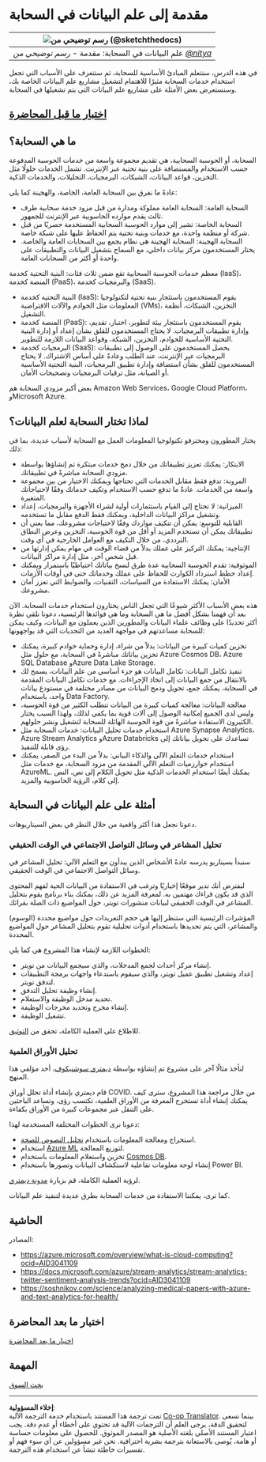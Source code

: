 <!--
CO_OP_TRANSLATOR_METADATA:
{
  "original_hash": "408c55cab2880daa4e78616308bd5db7",
  "translation_date": "2025-08-27T09:35:38+00:00",
  "source_file": "5-Data-Science-In-Cloud/17-Introduction/README.md",
  "language_code": "ar"
}
-->
# مقدمة إلى علم البيانات في السحابة

|![ رسم توضيحي من [(@sketchthedocs)](https://sketchthedocs.dev) ](../../sketchnotes/17-DataScience-Cloud.png)|
|:---:|
| علم البيانات في السحابة: مقدمة - _رسم توضيحي من [@nitya](https://twitter.com/nitya)_ |


في هذه الدرس، ستتعلم المبادئ الأساسية للسحابة، ثم ستتعرف على الأسباب التي تجعل استخدام خدمات السحابة مثيرًا للاهتمام لتشغيل مشاريع علم البيانات الخاصة بك، وسنستعرض بعض الأمثلة على مشاريع علم البيانات التي يتم تشغيلها في السحابة.

## [اختبار ما قبل المحاضرة](https://purple-hill-04aebfb03.1.azurestaticapps.net/quiz/32)

## ما هي السحابة؟

السحابة، أو الحوسبة السحابية، هي تقديم مجموعة واسعة من خدمات الحوسبة المدفوعة حسب الاستخدام والمستضافة على بنية تحتية عبر الإنترنت. تشمل الخدمات حلولًا مثل التخزين، قواعد البيانات، الشبكات، البرمجيات، التحليلات، والخدمات الذكية.

عادةً ما نفرق بين السحابة العامة، الخاصة، والهجينة كما يلي:

* السحابة العامة: السحابة العامة مملوكة ومدارة من قبل مزود خدمة سحابية طرف ثالث يقدم موارده الحاسوبية عبر الإنترنت للجمهور.
* السحابة الخاصة: تشير إلى موارد الحوسبة السحابية المستخدمة حصريًا من قبل شركة أو منظمة واحدة، مع خدمات وبنية تحتية يتم الحفاظ عليها على شبكة خاصة.
* السحابة الهجينة: السحابة الهجينة هي نظام يجمع بين السحابات العامة والخاصة. يختار المستخدمون مركز بيانات داخلي، مع السماح بتشغيل البيانات والتطبيقات على واحدة أو أكثر من السحابات العامة.

معظم خدمات الحوسبة السحابية تقع ضمن ثلاث فئات: البنية التحتية كخدمة (IaaS)، المنصة كخدمة (PaaS)، والبرمجيات كخدمة (SaaS).

* البنية التحتية كخدمة (IaaS): يقوم المستخدمون باستئجار بنية تحتية لتكنولوجيا المعلومات مثل الخوادم والآلات الافتراضية (VMs)، التخزين، الشبكات، أنظمة التشغيل.
* المنصة كخدمة (PaaS): يقوم المستخدمون باستئجار بيئة لتطوير، اختبار، تقديم، وإدارة تطبيقات البرمجيات. لا يحتاج المستخدمون للقلق بشأن إعداد أو إدارة البنية التحتية الأساسية للخوادم، التخزين، الشبكة، وقواعد البيانات اللازمة للتطوير.
* البرمجيات كخدمة (SaaS): يحصل المستخدمون على الوصول إلى تطبيقات البرمجيات عبر الإنترنت، عند الطلب وعادةً على أساس الاشتراك. لا يحتاج المستخدمون للقلق بشأن استضافة وإدارة تطبيق البرمجيات، البنية التحتية الأساسية أو الصيانة، مثل ترقيات البرمجيات وتصحيحات الأمان.

بعض أكبر مزودي السحابة هم Amazon Web Services، Google Cloud Platform، وMicrosoft Azure.

## لماذا تختار السحابة لعلم البيانات؟

يختار المطورون ومحترفو تكنولوجيا المعلومات العمل مع السحابة لأسباب عديدة، بما في ذلك:

* الابتكار: يمكنك تعزيز تطبيقاتك من خلال دمج خدمات مبتكرة تم إنشاؤها بواسطة مزودي السحابة مباشرةً في تطبيقاتك.
* المرونة: تدفع فقط مقابل الخدمات التي تحتاجها ويمكنك الاختيار من بين مجموعة واسعة من الخدمات. عادةً ما تدفع حسب الاستخدام وتكيف خدماتك وفقًا لاحتياجاتك المتغيرة.
* الميزانية: لا تحتاج إلى القيام باستثمارات أولية لشراء الأجهزة والبرمجيات، إعداد وتشغيل مراكز البيانات الداخلية، ويمكنك فقط الدفع مقابل ما تستخدمه.
* القابلية للتوسع: يمكن أن تتكيف مواردك وفقًا لاحتياجات مشروعك، مما يعني أن تطبيقاتك يمكن أن تستخدم المزيد أو أقل من قوة الحوسبة، التخزين وعرض النطاق الترددي، من خلال التكيف مع العوامل الخارجية في أي وقت.
* الإنتاجية: يمكنك التركيز على عملك بدلاً من قضاء الوقت في مهام يمكن إدارتها من قبل شخص آخر، مثل إدارة مراكز البيانات.
* الموثوقية: تقدم الحوسبة السحابية عدة طرق لنسخ بياناتك احتياطيًا باستمرار ويمكنك إعداد خطط استرداد الكوارث للحفاظ على عملك وخدماتك حتى في أوقات الأزمات.
* الأمان: يمكنك الاستفادة من السياسات، التقنيات، والضوابط التي تعزز أمان مشروعك.

هذه بعض الأسباب الأكثر شيوعًا التي تجعل الناس يختارون استخدام خدمات السحابة. الآن بعد أن فهمنا بشكل أفضل ما هي السحابة وما هي فوائدها الرئيسية، دعونا نلقي نظرة أكثر تحديدًا على وظائف علماء البيانات والمطورين الذين يعملون مع البيانات، وكيف يمكن للسحابة مساعدتهم في مواجهة العديد من التحديات التي قد يواجهونها:

* تخزين كميات كبيرة من البيانات: بدلاً من شراء، إدارة وحماية خوادم كبيرة، يمكنك تخزين بياناتك مباشرةً في السحابة، مع حلول مثل Azure Cosmos DB، Azure SQL Database وAzure Data Lake Storage.
* تنفيذ تكامل البيانات: تكامل البيانات هو جزء أساسي من علم البيانات، يسمح لك بالانتقال من جمع البيانات إلى اتخاذ الإجراءات. مع خدمات تكامل البيانات المقدمة في السحابة، يمكنك جمع، تحويل ودمج البيانات من مصادر مختلفة في مستودع بيانات واحد، باستخدام Data Factory.
* معالجة البيانات: معالجة كميات كبيرة من البيانات تتطلب الكثير من قوة الحوسبة، وليس لدى الجميع إمكانية الوصول إلى آلات قوية بما يكفي لذلك، ولهذا السبب يختار الكثيرون الاستفادة مباشرةً من قوة الحوسبة الهائلة للسحابة لتشغيل ونشر حلولهم.
* استخدام خدمات تحليل البيانات: خدمات السحابة مثل Azure Synapse Analytics، Azure Stream Analytics وAzure Databricks تساعدك على تحويل بياناتك إلى رؤى قابلة للتنفيذ.
* استخدام خدمات التعلم الآلي والذكاء البياني: بدلاً من البدء من الصفر، يمكنك استخدام خوارزميات التعلم الآلي المقدمة من مزود السحابة، مع خدمات مثل AzureML. يمكنك أيضًا استخدام الخدمات الذكية مثل تحويل الكلام إلى نص، النص إلى كلام، الرؤية الحاسوبية والمزيد.

## أمثلة على علم البيانات في السحابة

دعونا نجعل هذا أكثر واقعية من خلال النظر في بعض السيناريوهات.

### تحليل المشاعر في وسائل التواصل الاجتماعي في الوقت الحقيقي
سنبدأ بسيناريو يدرسه عادةً الأشخاص الذين يبدأون مع التعلم الآلي: تحليل المشاعر في وسائل التواصل الاجتماعي في الوقت الحقيقي.

لنفترض أنك تدير موقعًا إخباريًا وترغب في الاستفادة من البيانات الحية لفهم المحتوى الذي قد يكون قراءك مهتمين به. لمعرفة المزيد عن ذلك، يمكنك بناء برنامج يقوم بتحليل المشاعر في الوقت الحقيقي لبيانات منشورات تويتر، حول المواضيع ذات الصلة بقرائك.

المؤشرات الرئيسية التي ستنظر إليها هي حجم التغريدات حول مواضيع محددة (الوسوم) والمشاعر، التي يتم تحديدها باستخدام أدوات تحليلية تقوم بتحليل المشاعر حول المواضيع المحددة.

الخطوات اللازمة لإنشاء هذا المشروع هي كما يلي:

* إنشاء مركز أحداث لجمع المدخلات، والذي سيجمع البيانات من تويتر.
* إعداد وتشغيل تطبيق عميل تويتر، والذي سيقوم باستدعاء واجهات برمجة التطبيقات لتدفق تويتر.
* إنشاء وظيفة تحليل التدفق.
* تحديد مدخل الوظيفة والاستعلام.
* إنشاء مخرج وتحديد مخرجات الوظيفة.
* تشغيل الوظيفة.

للاطلاع على العملية الكاملة، تحقق من [التوثيق](https://docs.microsoft.com/azure/stream-analytics/stream-analytics-twitter-sentiment-analysis-trends?WT.mc_id=academic-77958-bethanycheum&ocid=AID30411099).

### تحليل الأوراق العلمية
لنأخذ مثالًا آخر على مشروع تم إنشاؤه بواسطة [ديمتري سوشنيكوف](http://soshnikov.com)، أحد مؤلفي هذا المنهج.

قام ديمتري بإنشاء أداة تحلل أوراق COVID. من خلال مراجعة هذا المشروع، سترى كيف يمكنك إنشاء أداة تستخرج المعرفة من الأوراق العلمية، تكتسب رؤى، وتساعد الباحثين على التنقل عبر مجموعات كبيرة من الأوراق بكفاءة.

دعونا نرى الخطوات المختلفة المستخدمة لهذا:

* استخراج ومعالجة المعلومات باستخدام [تحليل النصوص للصحة](https://docs.microsoft.com/azure/cognitive-services/text-analytics/how-tos/text-analytics-for-health?WT.mc_id=academic-77958-bethanycheum&ocid=AID3041109).
* استخدام [Azure ML](https://azure.microsoft.com/services/machine-learning?WT.mc_id=academic-77958-bethanycheum&ocid=AID3041109) لتوزيع المعالجة.
* تخزين واستعلام المعلومات باستخدام [Cosmos DB](https://azure.microsoft.com/services/cosmos-db?WT.mc_id=academic-77958-bethanycheum&ocid=AID3041109).
* إنشاء لوحة معلومات تفاعلية لاستكشاف البيانات وتصورها باستخدام Power BI.

لرؤية العملية الكاملة، قم بزيارة [مدونة ديمتري](https://soshnikov.com/science/analyzing-medical-papers-with-azure-and-text-analytics-for-health/).

كما ترى، يمكننا الاستفادة من خدمات السحابة بطرق عديدة لتنفيذ علم البيانات.

## الحاشية

المصادر:
* https://azure.microsoft.com/overview/what-is-cloud-computing?ocid=AID3041109  
* https://docs.microsoft.com/azure/stream-analytics/stream-analytics-twitter-sentiment-analysis-trends?ocid=AID3041109  
* https://soshnikov.com/science/analyzing-medical-papers-with-azure-and-text-analytics-for-health/  

## اختبار ما بعد المحاضرة

[اختبار ما بعد المحاضرة](https://purple-hill-04aebfb03.1.azurestaticapps.net/quiz/33)

## المهمة

[بحث السوق](assignment.md)

---

**إخلاء المسؤولية**:  
تمت ترجمة هذا المستند باستخدام خدمة الترجمة الآلية [Co-op Translator](https://github.com/Azure/co-op-translator). بينما نسعى لتحقيق الدقة، يرجى العلم أن الترجمات الآلية قد تحتوي على أخطاء أو عدم دقة. يجب اعتبار المستند الأصلي بلغته الأصلية هو المصدر الموثوق. للحصول على معلومات حساسة أو هامة، يُوصى بالاستعانة بترجمة بشرية احترافية. نحن غير مسؤولين عن أي سوء فهم أو تفسيرات خاطئة تنشأ عن استخدام هذه الترجمة.
